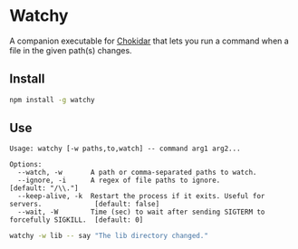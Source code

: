 Watchy
===

A companion executable for [Chokidar](https://github.com/paulmillr/chokidar) that lets you run a command when a file in the given path(s) changes.

Install
-------

```bash
npm install -g watchy
```

Use
----

```
Usage: watchy [-w paths,to,watch] -- command arg1 arg2...

Options:
  --watch, -w       A path or comma-separated paths to watch.
  --ignore, -i      A regex of file paths to ignore.                                 [default: "/\\."]
  --keep-alive, -k  Restart the process if it exits. Useful for servers.             [default: false]
  --wait, -W        Time (sec) to wait after sending SIGTERM to forcefully SIGKILL.  [default: 0]
```

```bash
watchy -w lib -- say "The lib directory changed."
```
